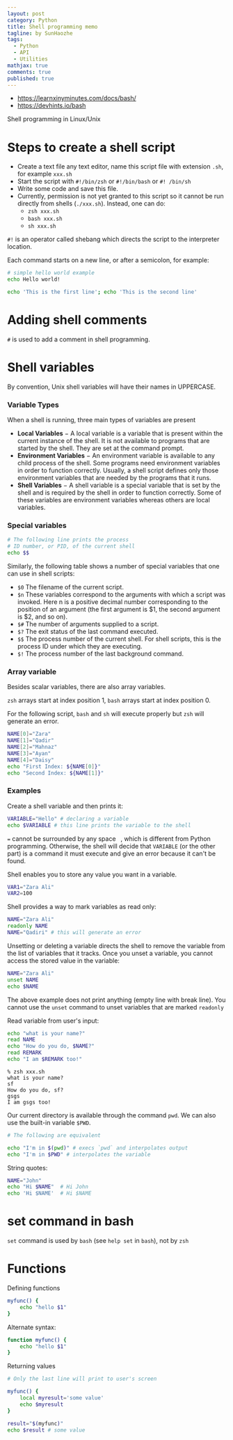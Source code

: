 ```yaml
---
layout: post
category: Python     
title: Shell programming memo 
tagline: by SunHaozhe
tags: 
  - Python
  - API  
  - Utilities 
mathjax: true
comments: true
published: true
---
```


* https://learnxinyminutes.com/docs/bash/
* https://devhints.io/bash 


Shell programming in Linux/Unix

# Steps to create a shell script

* Create a text file any text editor, name this script file with extension `.sh`, for example `xxx.sh`
* Start the script with `#!/bin/zsh` or `#!/bin/bash` or `#! /bin/sh` 
* Write some code and save this file. 
* Currently, permission is not yet granted to this script so it cannot be run directly from shells (`./xxx.sh`). Instead, one can do:
  * `zsh xxx.sh`
  * `bash xxx.sh`
  * `sh xxx.sh` 




`#!` is an operator called shebang which directs the script to the interpreter location. 

Each command starts on a new line, or after a semicolon, for example:

```zsh
# simple hello world example
echo Hello world!
```

```zsh
echo 'This is the first line'; echo 'This is the second line'
```



# Adding shell comments

`#` is used to add a comment in shell programming.


# Shell variables

By convention, Unix shell variables will have their names in UPPERCASE.

### Variable Types

When a shell is running, three main types of variables are present

* **Local Variables** − A local variable is a variable that is present within the current instance of the shell. It is not available to programs that are started by the shell. They are set at the command prompt.
* **Environment Variables** − An environment variable is available to any child process of the shell. Some programs need environment variables in order to function correctly. Usually, a shell script defines only those environment variables that are needed by the programs that it runs.
* **Shell Variables** − A shell variable is a special variable that is set by the shell and is required by the shell in order to function correctly. Some of these variables are environment variables whereas others are local variables.

### Special variables

```zsh
# The following line prints the process 
# ID number, or PID, of the current shell 
echo $$ 
```

Similarly, the following table shows a number of special variables that one can use in shell scripts:

* `$0` The filename of the current script.
* `$n` These variables correspond to the arguments with which a script was invoked. Here n is a positive decimal number corresponding to the position of an argument (the first argument is $1, the second argument is $2, and so on).
* `$#` The number of arguments supplied to a script.
* `$?` The exit status of the last command executed.
* `$$` The process number of the current shell. For shell scripts, this is the process ID under which they are executing.
* `$!` The process number of the last background command. 


### Array variable

Besides scalar variables, there are also array variables.

`zsh` arrays start at index position 1, `bash` arrays start at index position 0.

For the following script, `bash` and `sh` will execute properly but `zsh` will generate an error.

```bash
NAME[0]="Zara"
NAME[1]="Qadir"
NAME[2]="Mahnaz"
NAME[3]="Ayan"
NAME[4]="Daisy"
echo "First Index: ${NAME[0]}"
echo "Second Index: ${NAME[1]}"
```



### Examples

Create a shell variable and then prints it: 

```zsh
VARIABLE="Hello" # declaring a variable
echo $VARIABLE # this line prints the variable to the shell 
```

`=` cannot be surrounded by any space ` `, which is different from Python programming. Otherwise, the shell will decide that `VARIABLE` (or the other part) is a command it must execute and give an error because it can't be found. 


Shell enables you to store any value you want in a variable. 

```zsh
VAR1="Zara Ali"
VAR2=100 
```

Shell provides a way to mark variables as read only:

```zsh
NAME="Zara Ali"
readonly NAME
NAME="Qadiri" # this will generate an error 
```

Unsetting or deleting a variable directs the shell to remove the variable from the list of variables that it tracks. Once you unset a variable, you cannot access the stored value in the variable:

```zsh
NAME="Zara Ali"
unset NAME
echo $NAME
```

The above example does not print anything (empty line with break line). You cannot use the `unset` command to unset variables that are marked `readonly`


Read variable from user's input: 

```zsh
echo "what is your name?"
read NAME
echo "How do you do, $NAME?"
read REMARK
echo "I am $REMARK too!"
```

```
% zsh xxx.sh
what is your name?
sf
How do you do, sf?
gsgs
I am gsgs too!
```

Our current directory is available through the command `pwd`. We can also use the built-in variable `$PWD`. 

```bash
# The following are equivalent

echo "I'm in $(pwd)" # execs `pwd` and interpolates output
echo "I'm in $PWD" # interpolates the variable
```

String quotes:

```bash
NAME="John"
echo "Hi $NAME"  # Hi John
echo 'Hi $NAME'  # Hi $NAME
```

# set command in bash 

`set` command is used by `bash` (see `help set` in `bash`), not by `zsh` 



# Functions

Defining functions

```bash
myfunc() {
    echo "hello $1"
}
```

Alternate syntax:

```bash
function myfunc() {
    echo "hello $1"
}
```

Returning values

```bash
# Only the last line will print to user's screen 

myfunc() {
    local myresult='some value'
    echo $myresult
}

result="$(myfunc)" 
echo $result # some value 
```

























































